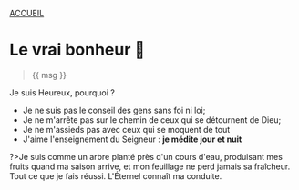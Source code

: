 <script>
  new Vue({
    el: '#data',
    data: { msg: message, sexeFm: userSexe, name: name }
  })
</script>
<div id="data">

 [ACCUEIL]()
  
<!-- # Des Psaumes, pour {{name}} {{userSexe?'👸':'🤴'}} -->

# Le vrai bonheur 🐬

> {{ msg }}

Je suis Heureux, pourquoi ?

* Je ne suis pas le conseil des gens sans foi ni loi;
* Je ne m'arrête pas sur le chemin de ceux qui se détournent de Dieu;
* Je ne m'assieds pas avec ceux qui se moquent de tout
* J'aime l'enseignement du Seigneur :  <b> je médite jour et nuit </b>

?>Je suis comme un arbre planté près d'un cours d'eau, produisant mes fruits quand ma saison arrive, et mon feuillage ne perd jamais sa fraîcheur. Tout ce que je fais réussi. L'Éternel connaît ma conduite.
